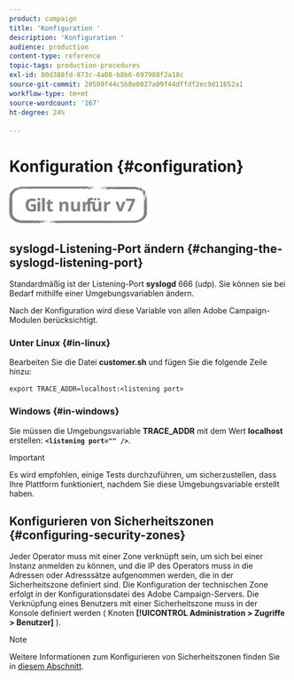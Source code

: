 ```yaml
---
product: campaign
title: 'Konfiguration '
description: 'Konfiguration '
audience: production
content-type: reference
topic-tags: production-procedures
exl-id: 80d388fd-873c-4a08-b8b6-697988f2a18c
source-git-commit: 20509f44c5b8e0827a09f44dffdf2ec9d11652a1
workflow-type: tm+mt
source-wordcount: '167'
ht-degree: 24%

---
```


# Konfiguration {#configuration}

![](../../assets/v7-only.svg)

## syslogd-Listening-Port ändern {#changing-the-syslogd-listening-port}

Standardmäßig ist der Listening-Port **syslogd** 666 (udp). Sie können sie bei Bedarf mithilfe einer Umgebungsvariablen ändern.

Nach der Konfiguration wird diese Variable von allen Adobe Campaign-Modulen berücksichtigt.

### Unter Linux {#in-linux}

Bearbeiten Sie die Datei **customer.sh** und fügen Sie die folgende Zeile hinzu:

```
export TRACE_ADDR=localhost:<listening port>
```

### Windows {#in-windows}

Sie müssen die Umgebungsvariable **TRACE_ADDR** mit dem Wert **localhost** erstellen: **`<listening port="" />`**.

>[!IMPORTANT]
>
>Es wird empfohlen, einige Tests durchzuführen, um sicherzustellen, dass Ihre Plattform funktioniert, nachdem Sie diese Umgebungsvariable erstellt haben.

## Konfigurieren von Sicherheitszonen {#configuring-security-zones}

Jeder Operator muss mit einer Zone verknüpft sein, um sich bei einer Instanz anmelden zu können, und die IP des Operators muss in die Adressen oder Adresssätze aufgenommen werden, die in der Sicherheitszone definiert sind. Die Konfiguration der technischen Zone erfolgt in der Konfigurationsdatei des Adobe Campaign-Servers. Die Verknüpfung eines Benutzers mit einer Sicherheitszone muss in der Konsole definiert werden ( Knoten **[!UICONTROL Administration > Zugriffe > Benutzer]** ).

>[!NOTE]
>
>Weitere Informationen zum Konfigurieren von Sicherheitszonen finden Sie in [diesem Abschnitt](../../installation/using/security-zones.md).
